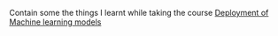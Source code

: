 Contain some the things I learnt while taking the course [Deployment of Machine learning models](https://www.udemy.com/course/deployment-of-machine-learning-models/)
